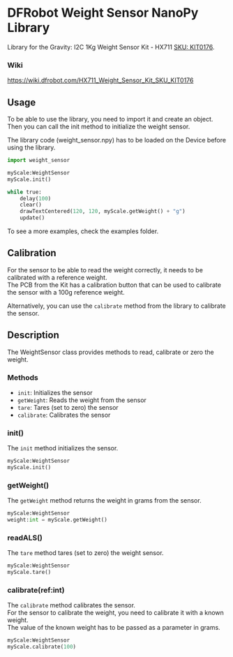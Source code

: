 # DFRobot Weight Sensor NanoPy Library

Library for the Gravity: I2C 1Kg Weight Sensor Kit - HX711 [SKU: KIT0176](https://www.dfrobot.com/product-2289.html).

### Wiki

https://wiki.dfrobot.com/HX711_Weight_Sensor_Kit_SKU_KIT0176

## Usage

To be able to use the library, you need to import it and create an object.  
Then you can call the init method to initialize the weight sensor.

The library code (weight_sensor.npy) has to be loaded on the Device before using the library.

```python
import weight_sensor

myScale:WeightSensor
myScale.init()

while true:
    delay(100)
    clear()
    drawTextCentered(120, 120, myScale.getWeight() + "g")
    update()
```

To see a more examples, check the examples folder.

## Calibration

For the sensor to be able to read the weight correctly, it needs to be calibrated with a reference weight.  
The PCB from the Kit has a calibration button that can be used to calibrate the sensor with a 100g reference weight.

Alternatively, you can use the `calibrate` method from the library to calibrate the sensor.

## Description

The WeightSensor class provides methods to read, calibrate or zero the weight.

### Methods

- `init`: Initializes the sensor
- `getWeight`: Reads the weight from the sensor
- `tare`: Tares (set to zero) the sensor
- `calibrate`: Calibrates the sensor

### init()

The `init` method initializes the sensor.

```python
myScale:WeightSensor
myScale.init()
```

### getWeight()

The `getWeight` method returns the weight in grams from the sensor.

```python
myScale:WeightSensor
weight:int = myScale.getWeight()
```

### readALS()

The `tare` method tares (set to zero) the weight sensor.

```python
myScale:WeightSensor
myScale.tare()
```

### calibrate(ref:int)

The `calibrate` method calibrates the sensor.  
For the sensor to calibrate the weight, you need to calibrate it with a known weight.  
The value of the known weight has to be passed as a parameter in grams.

```python
myScale:WeightSensor
myScale.calibrate(100)
```
